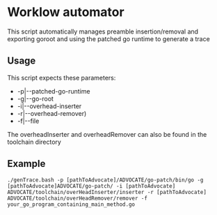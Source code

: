 # Worklow automator
This script automatically manages preamble insertion/removal and exporting goroot and using the patched go runtime to generate a trace
## Usage
This script expects these parameters:
- -p|--patched-go-runtime
- -g|--go-root
- -i|--overhead-inserter
- -r|--overhead-remover)
- -f|--file

The overheadInserter and overheadRemover can also be found in the toolchain directory

## Example
```
./genTrace.bash -p [pathToAdvocate]/ADVOCATE/go-patch/bin/go -g [pathToAdvocate]ADVOCATE/go-patch/ -i [pathToAdvocate] ADVOCATE/toolchain/overHeadInserter/inserter -r [pathToAdvocate] ADVOCATE/toolchain/overHeadRemover/remover -f your_go_program_containing_main_method.go
```